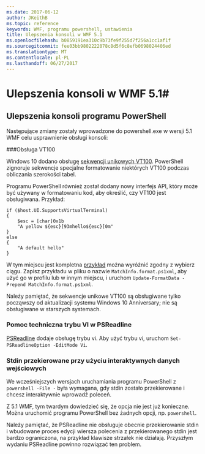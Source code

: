 ```yaml
---
ms.date: 2017-06-12
author: JKeithB
ms.topic: reference
keywords: WMF, programu powershell, ustawienia
title: Ulepszenia konsoli w WMF 5.1
ms.openlocfilehash: b0859191ea310c9b73fe9f255d7f256a1cc1af1f
ms.sourcegitcommit: fee03bb9802222078c8d5f6c8efb0698024406ed
ms.translationtype: MT
ms.contentlocale: pl-PL
ms.lasthandoff: 06/27/2017
---
```

# <a name="console-improvements-in-wmf-51"></a>Ulepszenia konsoli w WMF 5.1#

## <a name="powershell-console-improvements"></a>Ulepszenia konsoli programu PowerShell

Następujące zmiany zostały wprowadzone do powershell.exe w wersji 5.1 WMF celu usprawnienie obsługi konsoli:

###<a name="vt100-support"></a>Obsługa VT100

Windows 10 dodano obsługę [sekwencji unikowych VT100](https://msdn.microsoft.com/en-us/library/windows/desktop/mt638032(v=vs.85).aspx).
PowerShell zignoruje sekwencje specjalne formatowanie niektórych VT100 podczas obliczania szerokości tabel.

Programu PowerShell również został dodany nowy interfejs API, który może być używany w formatowaniu kod, aby określić, czy VT100 jest obsługiwana. Przykład:

```
if ($host.UI.SupportsVirtualTerminal)
{
    $esc = [char]0x1b
    "A yellow ${esc}[93mhello${esc}[0m"
}
else
{
    "A default hello"
}
```
W tym miejscu jest kompletna [przykład](https://gist.github.com/lzybkr/dcb973dccd54900b67783c48083c28f7) można wyróżnić zgodny z wybierz ciągu.
Zapisz przykładu w pliku o nazwie `MatchInfo.format.ps1xml`, aby użyć go w profilu lub w innym miejscu, i uruchom `Update-FormatData -Prepend MatchInfo.format.ps1xml`.

Należy pamiętać, że sekwencje unikowe VT100 są obsługiwane tylko począwszy od aktualizacji systemu Windows 10 Anniversary; nie są obsługiwane w starszych systemach.   

### <a name="vi-mode-support-in-psreadline"></a>Pomoc techniczna trybu VI w PSReadline

[PSReadline](https://github.com/lzybkr/PSReadLine) dodaje obsługę trybu vi. Aby użyć trybu vi, uruchom `Set-PSReadlineOption -EditMode Vi`.

### <a name="redirected-stdin-with-interactive-input"></a>Stdin przekierowane przy użyciu interaktywnych danych wejściowych 

We wcześniejszych wersjach uruchamiania programu PowerShell z `powershell -File -` była wymagana, gdy stdin zostało przekierowane i chcesz interaktywnie wprowadź poleceń.

Z 5.1 WMF, tym twardym dowiedzieć się, że opcja nie jest już konieczne. Można uruchomić programu PowerShell bez żadnych opcji, np. `powershell`.

Należy pamiętać, że PSReadline nie obsługuje obecnie przekierowanie stdin i wbudowane proces edycji wiersza polecenia z przekierowanego stdin jest bardzo ograniczona, na przykład klawisze strzałek nie działają. Przyszłym wydaniu PSReadline powinno rozwiązać ten problem.   

